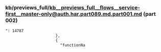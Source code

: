 ### kb/previews_full/kb__previews_full__flows__service-first__master-only@auth.har.part089.md.part001.md (part 002)

```md
": 14787
                      },
                      {
                        "functionNa
```

```
